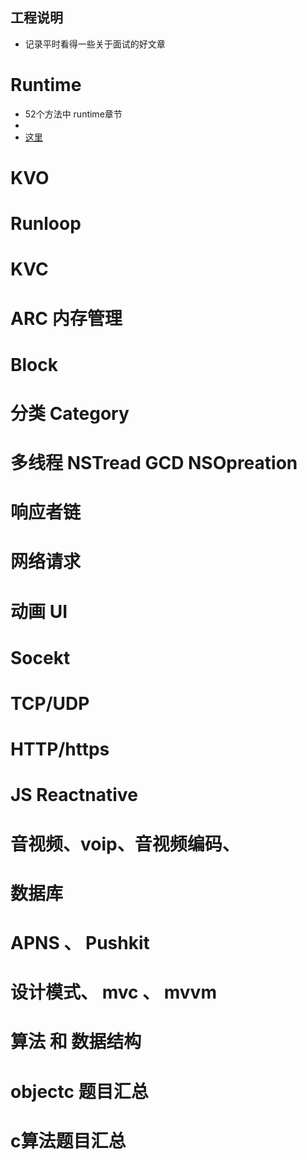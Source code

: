 
## 工程说明
  * 记录平时看得一些关于面试的好文章

# Runtime
  * 52个方法中 runtime章节
  * [OC runtime]: http://tech.glowing.com/cn/objective-c-runtime
  * [这里](https://github.com/crazycodeboy/GitHubPopular)

# KVO

# Runloop


# KVC 


# ARC  内存管理


# Block

# 分类 Category

# 多线程 NSTread GCD NSOpreation

# 响应者链


# 网络请求

# 动画 UI



# Socekt


# TCP/UDP

# HTTP/https

# JS Reactnative

# 音视频、voip、音视频编码、

# 数据库


# APNS 、 Pushkit


# 设计模式、 mvc 、 mvvm

# 算法 和  数据结构



# objectc 题目汇总


# c算法题目汇总




	

